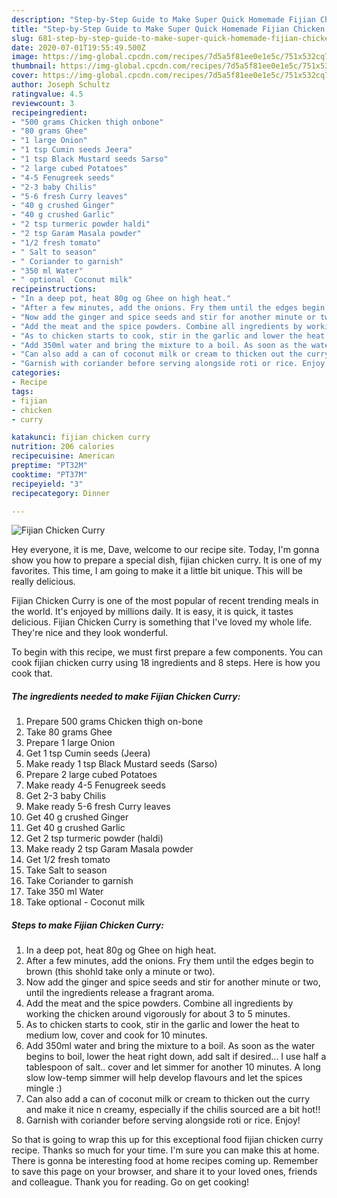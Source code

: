 ```yaml
---
description: "Step-by-Step Guide to Make Super Quick Homemade Fijian Chicken Curry"
title: "Step-by-Step Guide to Make Super Quick Homemade Fijian Chicken Curry"
slug: 681-step-by-step-guide-to-make-super-quick-homemade-fijian-chicken-curry
date: 2020-07-01T19:55:49.500Z
image: https://img-global.cpcdn.com/recipes/7d5a5f81ee0e1e5c/751x532cq70/fijian-chicken-curry-recipe-main-photo.jpg
thumbnail: https://img-global.cpcdn.com/recipes/7d5a5f81ee0e1e5c/751x532cq70/fijian-chicken-curry-recipe-main-photo.jpg
cover: https://img-global.cpcdn.com/recipes/7d5a5f81ee0e1e5c/751x532cq70/fijian-chicken-curry-recipe-main-photo.jpg
author: Joseph Schultz
ratingvalue: 4.5
reviewcount: 3
recipeingredient:
- "500 grams Chicken thigh onbone"
- "80 grams Ghee"
- "1 large Onion"
- "1 tsp Cumin seeds Jeera"
- "1 tsp Black Mustard seeds Sarso"
- "2 large cubed Potatoes"
- "4-5 Fenugreek seeds"
- "2-3 baby Chilis"
- "5-6 fresh Curry leaves"
- "40 g crushed Ginger"
- "40 g crushed Garlic"
- "2 tsp turmeric powder haldi"
- "2 tsp Garam Masala powder"
- "1/2 fresh tomato"
- " Salt to season"
- " Coriander to garnish"
- "350 ml Water"
- " optional  Coconut milk"
recipeinstructions:
- "In a deep pot, heat 80g og Ghee on high heat."
- "After a few minutes, add the onions. Fry them until the edges begin to brown (this shohld take only a minute or two)."
- "Now add the ginger and spice seeds and stir for another minute or two, until the ingredients release a fragrant aroma."
- "Add the meat and the spice powders. Combine all ingredients by working the chicken around vigorously for about 3 to 5 minutes."
- "As to chicken starts to cook, stir in the garlic and lower the heat to medium low, cover and cook for 10 minutes."
- "Add 350ml water and bring the mixture to a boil. As soon as the water begins to boil, lower the heat right down, add salt if desired... I use half a tablespoon of salt.. cover and let simmer for another 10 minutes. A long slow low-temp simmer will help develop flavours and let the spices mingle :)"
- "Can also add a can of coconut milk or cream to thicken out the curry and make it nice n creamy, especially if the chilis sourced are a bit hot!!"
- "Garnish with coriander before serving alongside roti or rice. Enjoy!"
categories:
- Recipe
tags:
- fijian
- chicken
- curry

katakunci: fijian chicken curry 
nutrition: 206 calories
recipecuisine: American
preptime: "PT32M"
cooktime: "PT37M"
recipeyield: "3"
recipecategory: Dinner

---
```



![Fijian Chicken Curry](https://img-global.cpcdn.com/recipes/7d5a5f81ee0e1e5c/751x532cq70/fijian-chicken-curry-recipe-main-photo.jpg)

Hey everyone, it is me, Dave, welcome to our recipe site. Today, I'm gonna show you how to prepare a special dish, fijian chicken curry. It is one of my favorites. This time, I am going to make it a little bit unique. This will be really delicious.



Fijian Chicken Curry is one of the most popular of recent trending meals in the world. It's enjoyed by millions daily. It is easy, it is quick, it tastes delicious. Fijian Chicken Curry is something that I've loved my whole life. They're nice and they look wonderful.


To begin with this recipe, we must first prepare a few components. You can cook fijian chicken curry using 18 ingredients and 8 steps. Here is how you cook that.

<!--inarticleads1-->

##### The ingredients needed to make Fijian Chicken Curry:

1. Prepare 500 grams Chicken thigh on-bone
1. Take 80 grams Ghee
1. Prepare 1 large Onion
1. Get 1 tsp Cumin seeds (Jeera)
1. Make ready 1 tsp Black Mustard seeds (Sarso)
1. Prepare 2 large cubed Potatoes
1. Make ready 4-5 Fenugreek seeds
1. Get 2-3 baby Chilis
1. Make ready 5-6 fresh Curry leaves
1. Get 40 g crushed Ginger
1. Get 40 g crushed Garlic
1. Get 2 tsp turmeric powder (haldi)
1. Make ready 2 tsp Garam Masala powder
1. Get 1/2 fresh tomato
1. Take  Salt to season
1. Take  Coriander to garnish
1. Take 350 ml Water
1. Take  optional - Coconut milk




<!--inarticleads2-->

##### Steps to make Fijian Chicken Curry:

1. In a deep pot, heat 80g og Ghee on high heat.
1. After a few minutes, add the onions. Fry them until the edges begin to brown (this shohld take only a minute or two).
1. Now add the ginger and spice seeds and stir for another minute or two, until the ingredients release a fragrant aroma.
1. Add the meat and the spice powders. Combine all ingredients by working the chicken around vigorously for about 3 to 5 minutes.
1. As to chicken starts to cook, stir in the garlic and lower the heat to medium low, cover and cook for 10 minutes.
1. Add 350ml water and bring the mixture to a boil. As soon as the water begins to boil, lower the heat right down, add salt if desired... I use half a tablespoon of salt.. cover and let simmer for another 10 minutes. A long slow low-temp simmer will help develop flavours and let the spices mingle :)
1. Can also add a can of coconut milk or cream to thicken out the curry and make it nice n creamy, especially if the chilis sourced are a bit hot!!
1. Garnish with coriander before serving alongside roti or rice. Enjoy!




So that is going to wrap this up for this exceptional food fijian chicken curry recipe. Thanks so much for your time. I'm sure you can make this at home. There is gonna be interesting food at home recipes coming up. Remember to save this page on your browser, and share it to your loved ones, friends and colleague. Thank you for reading. Go on get cooking!
